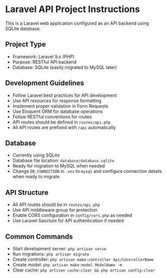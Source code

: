 # Laravel API Project Instructions

This is a Laravel web application configured as an API backend using SQLite database.

## Project Type
- Framework: Laravel 9.x (PHP)
- Purpose: RESTful API backend
- Database: SQLite (easily migrated to MySQL later)

## Development Guidelines
- Follow Laravel best practices for API development
- Use API resources for response formatting
- Implement proper validation in Form Requests
- Use Eloquent ORM for database operations
- Follow RESTful conventions for routes
- API routes should be defined in `routes/api.php`
- All API routes are prefixed with `/api` automatically

## Database
- Currently using SQLite
- Database file location: `database/database.sqlite`
- Ready for migration to MySQL when needed
- Change `DB_CONNECTION` in `.env` to `mysql` and configure connection details when ready to migrate

## API Structure
- All API routes should be in `routes/api.php`
- Use API middleware group for protection
- Enable CORS configuration in `config/cors.php` as needed
- Use Laravel Sanctum for API authentication if needed

## Common Commands
- Start development server: `php artisan serve`
- Run migrations: `php artisan migrate`
- Create controller: `php artisan make:controller Api/ControllerName`
- Create model: `php artisan make:model ModelName -m`
- Clear cache: `php artisan cache:clear && php artisan config:clear`
